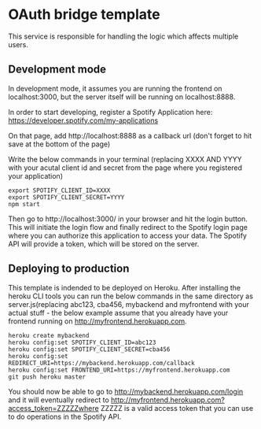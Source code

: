 # OAuth bridge template

This service is responsible for handling the logic which affects multiple users.

## Development mode

In development mode, it assumes you are running the frontend on localhost:3000, but the server itself will be running on localhost:8888.

In order to start developing, register a Spotify Application here:
https://developer.spotify.com/my-applications

On that page, add http://localhost:8888 as a callback url (don't forget to hit save at the bottom of the page)

Write the below commands in your terminal (replacing XXXX AND YYYY with your acutal client id and secret from the page where you registered your application)

```
export SPOTIFY_CLIENT_ID=XXXX
export SPOTIFY_CLIENT_SECRET=YYYY
npm start
```

Then go to http://localhost:3000/ in your browser and hit the login button. This will initiate the login flow and finally redirect to the Spotify login page where you can authorize this application to access your data. The Spotify API will provide a token, which will be stored on the server.

## Deploying to production

This template is indended to be deployed on Heroku. After installing the heroku CLI tools you can run the below commands in the same directory as server.js(replacing abc123, cba456, mybackend and myfrontend with your actual stuff - the below example assume that you already have your frontend running on http://myfrontend.herokuapp.com.

```
heroku create mybackend
heroku config:set SPOTIFY_CLIENT_ID=abc123
heroku config:set SPOTIFY_CLIENT_SECRET=cba456
heroku config:set REDIRECT_URI=https://mybackend.herokuapp.com/callback
heroku config:set FRONTEND_URI=https://myfrontend.herokuapp.com
git push heroku master
```

You should now be able to go to http://mybackend.herokuapp.com/login and it will eventually redirect to http://myfrontend.herokuapp.com?access_token=ZZZZZwhere ZZZZZ is a valid access token that you can use to do operations in the Spotify API.

